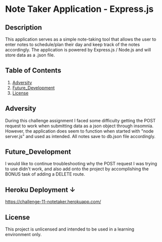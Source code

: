 # Note Taker Application - Express.js

## Description

This application serves as a simple note-taking tool that allows the user to enter notes to schedule/plan their day and keep track of the notes accordingly. The application is powered by Express.js / Node.js and will store data as a .json file. 

## Table of Contents
1. [Adversity](#adversity)
2. [Future_Development](#future_development)
3. [License](#license)

## Adversity

During this challenge assignment I faced some difficulty getting the POST request to work when submitting data as a json object through insomnia. However, the application does seem to function when started with "node server.js" and used as intended. All notes save to db.json file accordingly. 

## Future_Development

I would like to continue troubleshooting why the POST request I was trying to use didn't work, and also add onto the project by accomplishing the BONUS task of adding a DELETE route. 

## Heroku Deployment ↓

https://challenge-11-notetaker.herokuapp.com/

## License 

This project is unlicensed and intended to be used in a learning environment only. 

